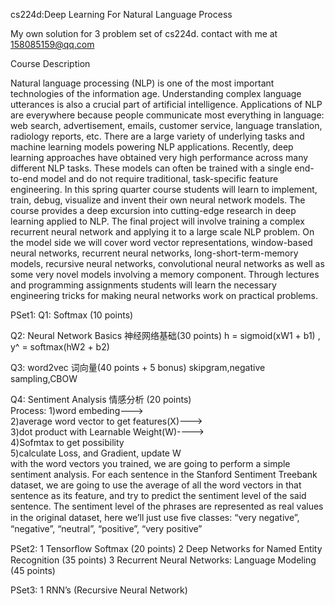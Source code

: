 cs224d:Deep Learning For Natural Language Process

My own solution for 3 problem set of cs224d. contact with me at 158085159@qq.com

Course Description

Natural language processing (NLP) is one of the most important technologies of the information age. 
Understanding complex language utterances is also a crucial part of artificial intelligence. Applications of NLP are everywhere because people communicate most everything in language: web search, advertisement, emails, customer service, language translation, radiology reports, etc. There are a large variety of underlying tasks and machine learning models powering NLP applications. Recently, deep learning approaches have obtained very high performance across many different NLP tasks. These models can often be trained with a single end-to-end model and do not require traditional, task-specific feature engineering. In this spring quarter course students will learn to implement, train, debug, visualize and invent their own neural network models. The course provides a deep excursion into cutting-edge research in deep learning applied to NLP. The final project will involve training a complex recurrent neural network and applying it to a large scale NLP problem. On the model side we will cover word vector representations, window-based neural networks, recurrent neural networks, long-short-term-memory models, recursive neural networks, convolutional neural networks as well as some very novel models involving a memory component. Through lectures and programming assignments students will learn the necessary engineering tricks for making neural networks work on practical problems.

PSet1: Q1: Softmax (10 points)

Q2: Neural Network Basics 神经网络基础(30 points)
h = sigmoid(xW1 + b1) , y^ = softmax(hW2 + b2)

Q3: word2vec 词向量(40 points + 5 bonus)
skipgram,negative sampling,CBOW 

Q4: Sentiment Analysis 情感分析 (20 points) <br/>
Process:
1)word embeding---><br/>
2)average word vector to get features(X)---><br/>
3)dot product with Learnable Weight(W)----><br/>
4)Sofmtax to get possibility<br/>
5)calculate Loss, and Gradient, update W<br/>
with the word vectors you trained, we are going to perform a simple sentiment analysis. For each sentence in the Stanford Sentiment Treebank dataset, we are going to use the average of all the word vectors in that sentence as its feature, and try to predict the sentiment level of the said sentence. The sentiment level of the phrases are represented as real values in the original dataset, here we’ll just use ﬁve classes:
“very negative”, “negative”, “neutral”, “positive”, “very positive”


PSet2:
1 Tensorﬂow Softmax (20 points) 
2 Deep Networks for Named Entity Recognition (35 points) 
3 Recurrent Neural Networks: Language Modeling (45 points)

PSet3: 1 RNN’s (Recursive Neural Network)
